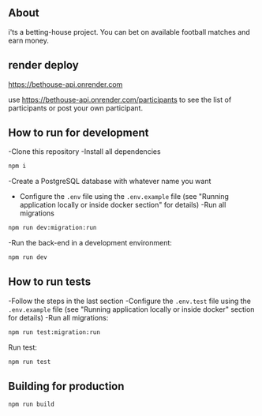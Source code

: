 ## About
i'ts a betting-house project. You can bet on available football matches and earn money.

## render deploy

https://bethouse-api.onrender.com

use https://bethouse-api.onrender.com/participants to see the list of participants
or post your own participant.
 
## How to run for development

 -Clone this repository
 -Install all dependencies


 

```bash
npm i
```

 -Create a PostgreSQL database with whatever name you want
- Configure the `.env` file using the `.env.example` file (see "Running application locally or inside docker section" for details)
 -Run all migrations

```bash
npm run dev:migration:run
```
 -Run the back-end in a development environment:

```bash
npm run dev
```

## How to run tests

 -Follow the steps in the last section
 -Configure the `.env.test` file using the `.env.example` file (see "Running application locally or inside docker" section for details)
 -Run all migrations:

```bash
npm run test:migration:run
```

 Run test:

```bash
npm run test
```



## Building for production


```bash
npm run build


